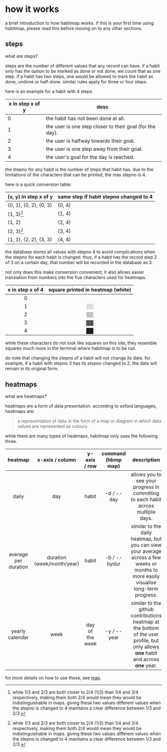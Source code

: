 # how it works
a brief introduction to how habitmap works. if this is your first time using habitmap, please read this before moving on to any other sections.

## steps
what are steps?

steps are the number of different values that any record can have. 
if a habit only has the option to be marked as done or not done, we count that as one step.
if a habit has two steps, one would be allowed to mark the habit as done, undone or half-done. 
similar rules apply for three or four steps.

here is an example for a habit with 4 steps.

| x in step x of y     | desc |
| ----------------     | ---- |
| 0                    | the habit has not been done at all. |
| 1                    | the user is one step closer to their goal (for the day). |
| 2                    | the user is halfway towards their goal. |
| 3                    | the user is one step away from their goal. |
| 4                    | the user's goal for the day is reached. |

the stepno for any habit is the number of steps that habit has. due to the limitations of the characters that can be printed, the max stepno is 4.

here is a quick conversion table:

| (x, y) in step x of y  | same step if habit stepno changed to 4 |
| ---------------------- | -------------------------------------- |
| (0, 1), (0, 2), (0, 3) | (0, 4)                                 |
| (1, 3)[^1]             | (1, 4)                                 |
| (1, 2)                 | (2, 4)                                 |
| (2, 3)[^1]             | (3, 4)                                 | 
| (1, 1), (2, 2), (3, 3) | (4, 4)                                 |

the database stores all values with stepno 4 to avoid complications when the stepno for each habit is changed.
thus, if a habit has the record step 2 of 3 on a certain day, that number will be recorded in the database as 3.

not only does this make conversion convenient, it also allows easier translation from numbers into the five characters used for heatmaps.

| x in step x of 4 | square printed in heatmap (white) |
| :--------------: | :-------------------------------: |
| 0                |                                   |
| 1                | ░░                                |
| 2                | ▒▒                                |
| 3                | ▓▓                                |
| 4                | ██                                |

while these characters do not look like squares on this site, they resemble squares much more in the terminal where habitmap is to be run.

do note that changing the stepno of a habit will not change its data. 
for example, if a habit with stepno 3 has its stepno changed to 2, the data will remain in its original form.

[^1]: while 1/3 and 2/3 are both closer to 2/4 (1/2) than 1/4 and 3/4 respectively, making them both 2/4 would mean they would be indistinguishable in maps. giving these two values different values when the stepno is changed to 4 maintains a clear difference between 1/3 and 2/3.

## heatmaps
what are heatmaps?

heatmaps are a form of data presentation. according to oxford languages, heatmaps are:
> a representation of data in the form of a map or diagram in which data values are represented as colours.

while there are many types of heatmaps, habitmap only uses the following three.

| heatmap | x-axis / column | y-axis / row | command (hbmp map) | description |
|:-------:|:---------------:|:------------:|:------------------:|:-----------:|
| daily   | day             | habit        | -d / --day         | allows you to see your progress in committing to each habit across multiple days.
| average per duration | duration (week/month/year) | habit | -b / --bydur | similar to the daily heatmap, but you can view your average across a few weeks or months to more easily visualise long-term progress.
| yearly calendar | week    | day of the week | -y / --year     | similar to the github contributions heatmap at the bottom of the user profile, but only allows **one** habit and across **one** year.

for more details on how to use these, see [map](commands/map.md).
